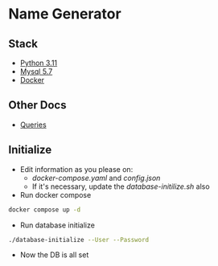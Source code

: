 # Name Generator

## Stack
* [Python 3.11](https://python.org/)
* [Mysql 5.7](https://www.mysql.com/)
* [Docker](https://www.docker.com/)

## Other Docs
* [Queries](./queries/README.md)

## Initialize
* Edit information as you please on: 
    *  _docker-compose.yaml_ and _config.json_
    * If it's necessary, update the _database-initilize.sh_ also
* Run docker compose 
```sh
docker compose up -d
```
* Run database initialize
```sh
./database-initialize --User --Password
```
* Now the DB is all set
